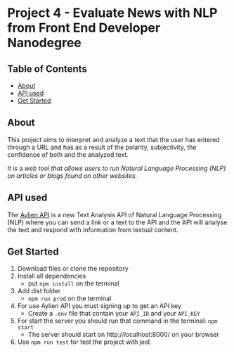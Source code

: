 # Project 4 - Evaluate News with NLP from Front End Developer Nanodegree

## Table of Contents
* [About](#about)
* [API used](#api-used)
* [Get Started](#get-started)


## About
This project aims to interpret and analyze a text that the user has entered through a URL and has as a result of the polarity, subjectivity, the confidence of both and the analyzed text.

It is a _web tool that allows users to run Natural Language Processing (NLP) on articles or blogs found on other websites._


## API used
The [Aylien API](https://aylien.com/) is a new Text Analysis API of Natural Language Processing (NLP) where you can send a link or a text to the API and the API will analyse the text and respond with information from textual content.


## Get Started
1. Download files or clone the repository
2. Install all dependencies
    * put `npm install` on the terminal
3. Add dist folder
    * `npm run prod` on the terminal
4. For use Aylien API you must signing up to get an API key
    * Create a `.env` file that contain your `API_ID` and your `API_KEY`
5. For start the server you should run that command in the terminal: `npm start`
    * The server should start on http://localhost:8000/ on your browser
6. Use `npm run test` for test the project with jest